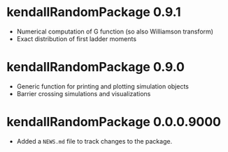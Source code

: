 # kendallRandomPackage 0.9.1

* Numerical computation of G function (so also Williamson transform)
* Exact distribution of first ladder moments

# kendallRandomPackage 0.9.0

* Generic function for printing and plotting simulation objects
* Barrier crossing simulations and visualizations

# kendallRandomPackage 0.0.0.9000

* Added a `NEWS.md` file to track changes to the package.



